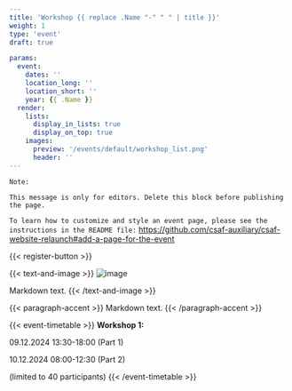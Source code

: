 ```yaml
---
title: 'Workshop {{ replace .Name "-" " " | title }}'
weight: 1
type: 'event'
draft: true

params:
  event:
    dates: ''
    location_long: ''
    location_short: ''
    year: {{ .Name }}
  render:
    lists:
      display_in_lists: true
      display_on_top: true
    images:
      preview: '/events/default/workshop_list.png'
      header: ''
---
```

<!--
  SPDX-SnippetCopyrightText: {{ now.Format "2006" }} OASIS CSAF TC
  SPDX-License-Identifier: LicenseRef-OASIS-CSAF-TC-License
-->

`Note:`

`This message is only for editors. Delete this block before publishing the page.`

` To learn how to customize and style an event page, please see the instructions in the README file: `
https://github.com/csaf-auxiliary/csaf-website-relaunch#add-a-page-for-the-event

{{< register-button >}}

{{< text-and-image >}}
![image](/events/<year>/<event-name>/<filename>)

Markdown text.
{{< /text-and-image >}}

{{< paragraph-accent >}}
Markdown text.
{{< /paragraph-accent >}}

{{< event-timetable >}}
**Workshop 1:**

09.12.2024 13:30-18:00 (Part 1)

10.12.2024 08:00-12:30 (Part 2)

(limited to 40 participants)
{{< /event-timetable >}}
